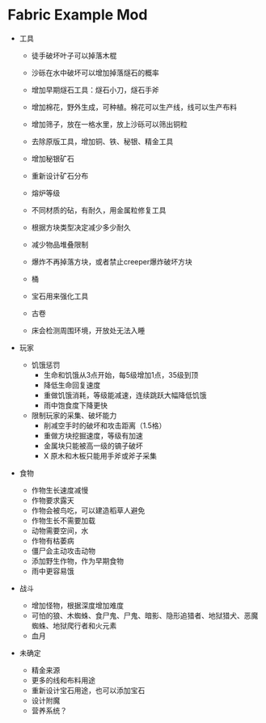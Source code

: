 # Fabric Example Mod

- 工具
  - 徒手破坏叶子可以掉落木棍
  - 沙砾在水中破坏可以增加掉落燧石的概率
  - 增加早期燧石工具：燧石小刀，燧石手斧
  - 增加棉花，野外生成，可种植。棉花可以生产线，线可以生产布料
  - 增加筛子，放在一格水里，放上沙砾可以筛出铜粒
  - 去除原版工具，增加铜、铁、秘银、精金工具
  - 增加秘银矿石
  - 重新设计矿石分布
  - 熔炉等级
  - 不同材质的砧，有耐久，用金属粒修复工具
  - 根据方块类型决定减少多少耐久
  - 减少物品堆叠限制

  - 爆炸不再掉落方块，或者禁止creeper爆炸破坏方块
  - 桶
  - 宝石用来强化工具
  - 古卷
  - 床会检测周围环境，开放处无法入睡

- 玩家
  - 饥饿惩罚 
    - 生命和饥饿从3点开始，每5级增加1点，35级到顶
    - 降低生命回复速度
    - 重做饥饿消耗，等级能减速，连续跳跃大幅降低饥饿
    - 雨中饱食度下降更快
  - 限制玩家的采集、破坏能力
    - 削减空手时的破坏和攻击距离（1.5格）
    - 重做方块挖掘速度，等级有加速
    - 金属块只能被高一级的镐子破坏
    - X 原木和木板只能用手斧或斧子采集

- 食物
  - 作物生长速度减慢
  - 作物要求露天
  - 作物会被鸟吃，可以建造稻草人避免
  - 作物生长不需要加载
  - 动物需要空间，水
  - 作物有枯萎病 
  - 僵尸会主动攻击动物
  - 添加野生作物，作为早期食物
  - 雨中更容易饿

- 战斗
  - 增加怪物，根据深度增加难度
  - 可怕的狼、木蜘蛛、食尸鬼、尸鬼、暗影、隐形追猎者、地狱猎犬、恶魔蜘蛛、地狱爬行者和火元素
  - 血月

- 未确定
  - 精金来源
  - 更多的线和布料用途
  - 重新设计宝石用途，也可以添加宝石
  - 设计附魔
  - 营养系统？